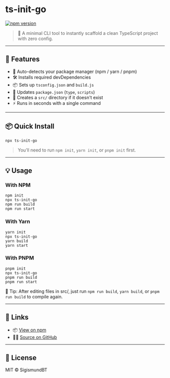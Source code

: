 # ts-init-go

[![npm version](https://img.shields.io/npm/v/ts-init-go?color=blue)](https://www.npmjs.com/package/ts-init-go)

> 🧪 A minimal CLI tool to instantly scaffold a clean TypeScript project with zero config.

---

## 🚀 Features

- 🤖 Auto-detects your package manager (npm / yarn / pnpm)
- 🛠 Installs required devDependencies
- 📦 Sets up `tsconfig.json` and `build.js`
- 🔧 Updates `package.json` (`type`, `scripts`)
- 📁 Creates a `src/` directory if it doesn't exist
- ⚡ Runs in seconds with a single command

---

## 📦 Quick Install

```
npx ts-init-go
```

> You’ll need to run `npm init`, `yarn init`, or `pnpm init` first.

---

## 💡 Usage

### With NPM

```
npm init
npx ts-init-go
npm run build
npm run start
```
### With Yarn

```
yarn init
npx ts-init-go
yarn build
yarn start
```

### With PNPM
```
pnpm init
npx ts-init-go
pnpm run build
pnpm run start
```

🔁 Tip: After editing files in src/, just run `npm run build`, `yarn build`, or `pnpm run build` to compile again.

---

## 🔗 Links

- 📦 [View on npm](https://www.npmjs.com/package/ts-init-go)
- 🧑‍💻 [Source on GitHub](https://github.com/SigismundBT/ts-init-go)

---

## 📄 License

MIT © SigismundBT
